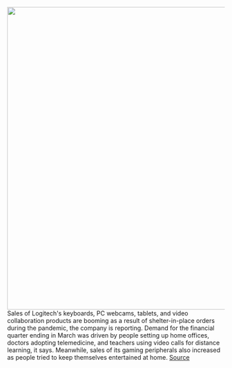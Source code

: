 <img src='https://cdn.vox-cdn.com/thumbor/Ut8QgCBggciqPH0obpbCW99hMPY=/0x0:930x523/1200x800/filters:focal(391x188:539x336)/cdn.vox-cdn.com/uploads/chorus_image/image/66784107/logi.0.jpg' width='700px' /><br/>
Sales of Logitech's keyboards, PC webcams, tablets, and video collaboration products are booming as a result of shelter-in-place orders during the pandemic, the company is reporting. Demand for the financial quarter ending in March was driven by people setting up home offices, doctors adopting telemedicine, and teachers using video calls for distance learning, it says. Meanwhile, sales of its gaming peripherals also increased as people tried to keep themselves entertained at home.
<a href='https://www.theverge.com/2020/5/12/21255623/logitech-quarterly-results-webcam-sales-increase-covid-19-coronavirus-video-collaboration-keyboards'> Source <a/>